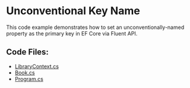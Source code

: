 # Unconventional Key Name

This code example demonstrates how to set an unconventionally-named property as the primary key in EF Core via Fluent API.

## Code Files:
- [LibraryContext.cs](LibraryContext.cs)
- [Book.cs](Book.cs)
- [Program.cs](Program.cs)